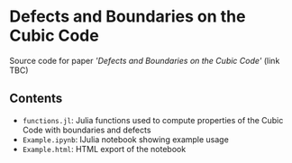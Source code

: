 # Defects and Boundaries on the Cubic Code

Source code for paper *'Defects and Boundaries on the Cubic Code'* (link TBC) 

## Contents 
- `functions.jl`: Julia functions used to compute properties of the Cubic Code
with boundaries and defects
- `Example.ipynb`: IJulia notebook showing example usage 
- `Example.html`: HTML export of the notebook
